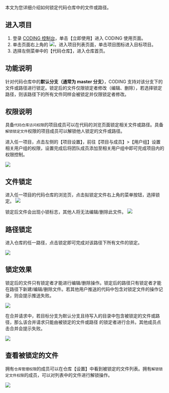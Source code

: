 本文为您详细介绍如何锁定代码仓库中的文件或路径。

## 进入项目

1. 登录 [CODING 控制台](https://console.cloud.tencent.com/coding)，单击【立即使用】进入 CODING 使用页面。
2. 单击页面右上角的 <img src ="https://main.qcloudimg.com/raw/d94a8e60dd3a41d0af07d72ae0e9d70e.png" style ="margin:0">，进入项目列表页面，单击项目图标进入目标项目。
3. 选择左侧菜单中的【代码仓库】，进入仓库首页。

## 功能说明

针对代码仓库中的**默认分支（通常为 master 分支）**，CODING 支持对该分支下的文件或路径进行锁定。锁定后的文件仅限锁定者修改（编辑、删除），若选择锁定路径，则该路径下的所有文件同样会被锁定并仅限锁定者修改。

## 权限说明

具备`代码仓库访问权限`的项目成员可以在代码的浏览页面锁定相关文件或路径。具备`解锁锁定文件`权限的项目成员可以解锁他人锁定的文件或路径。

进入任一项目，点击左侧的【项目设置】，前往【项目与成员】>【用户组】设置相关用户组的权限，设置完成后将团队成员添加至相关用户组中即可完成项目内的权限控制。

![](https://help-assets.codehub.cn/enterprise/20210107152856.png)

## 文件锁定

进入任一项目的代码仓库的浏览页，点击拟锁定文件右上角的菜单按钮，选择锁定。
![](https://main.qcloudimg.com/raw/8aaddcf2c261e051e2056be3d3799534.png)

锁定后文件会出现小锁标志，其他人将无法编辑/删除此文件。
![](https://main.qcloudimg.com/raw/72be381cc66485230bbc3bb6cbd77290.png)

## 路径锁定

进入仓库的任一路径，点击锁定即可完成对该路径下所有文件的锁定。

![](https://help-assets.codehub.cn/enterprise/20210107160417.png)

## 锁定效果

锁定后的文件只有锁定者才能进行编辑/删除操作。锁定后的路径只有锁定者才能在路径下新建/编辑/删除文件。若其他用户推送的代码中包含对锁定文件的操作记录，则会提示推送失败。

![](https://help-assets.codehub.cn/enterprise/20210107161114.png)

在合并请求中，若目标分支为默认分支且待写入的目录中包含被锁定的文件或路径，那么该合并请求只能由被锁定的文件或路径 的锁定者进行合并。其他成员点击合并会提示失败。

![](https://help-assets.codehub.cn/enterprise/20210107161626.png)

## 查看被锁定的文件

拥有`仓库管理权限`的成员可以在仓库【设置】中看到被锁定的文件列表。拥有`解锁锁定文件权限`的成员，可以对列表中的文件进行解锁操作。

![](https://help-assets.codehub.cn/enterprise/20210107161918.png)
